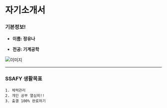 #  자기소개서

### 기본정보!


- **이름: 정유나**

- **전공: 기계공학**

![이미지](https://encrypted-tbn0.gstatic.com/images?q=tbn:ANd9GcQk10B6itZHwj_RziOhGYWsJ3y6c2xVlX9Vkg&usqp=CAU)

---
### SSAFY 생활목표
```
1. 체력관리
2. 개인 공부 열심히!!
3. 출결 100% 완료하기 
```




